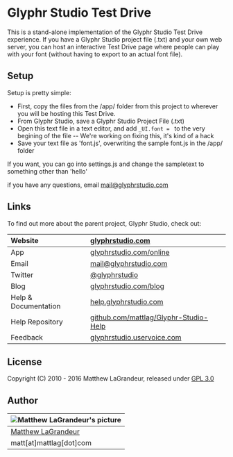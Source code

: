 # Glyphr Studio Test Drive
 This is a stand-alone implementation of the Glyphr Studio Test Drive experience.  If you have a Glyphr 
 Studio project file (.txt) and your own web server, you can host an interactive Test Drive page where 
 people can play with your font (without having to export to an actual font file).

## Setup
Setup is pretty simple:
 - First, copy the files from the /app/ folder from this project to wherever you 
will be hosting this Test Drive.
 - From Glyphr Studio, save a Glyphr Studio Project File (.txt)
 - Open this text file in a text editor, and add ```_UI.font = ``` to the very begining of the file
 -- We're working on fixing this, it's kind of a hack
 - Save your text file as 'font.js', overwriting the sample font.js in the /app/ folder

 If you want, you can go into settings.js and change the sampletext to something other than 'hello'

 if you have any questions, email [mail@glyphrstudio.com](mailto:mail@glyphrstudio.com)


## Links
To find out more about the parent project, Glyphr Studio, check out:

| Website | [glyphrstudio.com](http://www.glyphrstudio.com) |
| :---- | :---- |
| App | [glyphrstudio.com/online](http://www.glyphrstudio.com/online) |
| Email | [mail@glyphrstudio.com](mailto:mail@glyphrstudio.com) |
| Twitter | [@glyphrstudio](https://twitter.com/glyphrstudio) |
| Blog | [glyphrstudio.com/blog](http://www.glyphrstudio.com/blog/) |
| Help & Documentation | [help.glyphrstudio.com](http://help.glyphrstudio.com/) |
| Help Repository | [github.com/mattlag/Glyphr-Studio-Help](https://github.com/mattlag/Glyphr-Studio-Help/) |
| Feedback | [glyphrstudio.uservoice.com](https://glyphrstudio.uservoice.com) |

## License
 Copyright (C) 2010 - 2016 Matthew LaGrandeur, released under
 [GPL 3.0](https://github.com/mattlag/Glyphr-Studio-Test-Drive/blob/master/LICENSE-gpl-3.0.txt)

## Author
| ![Matthew LaGrandeur's picture](https://1.gravatar.com/avatar/f6f7b963adc54db7e713d7bd5f4903ec?s=70) |
|---|
| [Matthew LaGrandeur](http://mattlag.com/) |
| matt[at]mattlag[dot]com |



